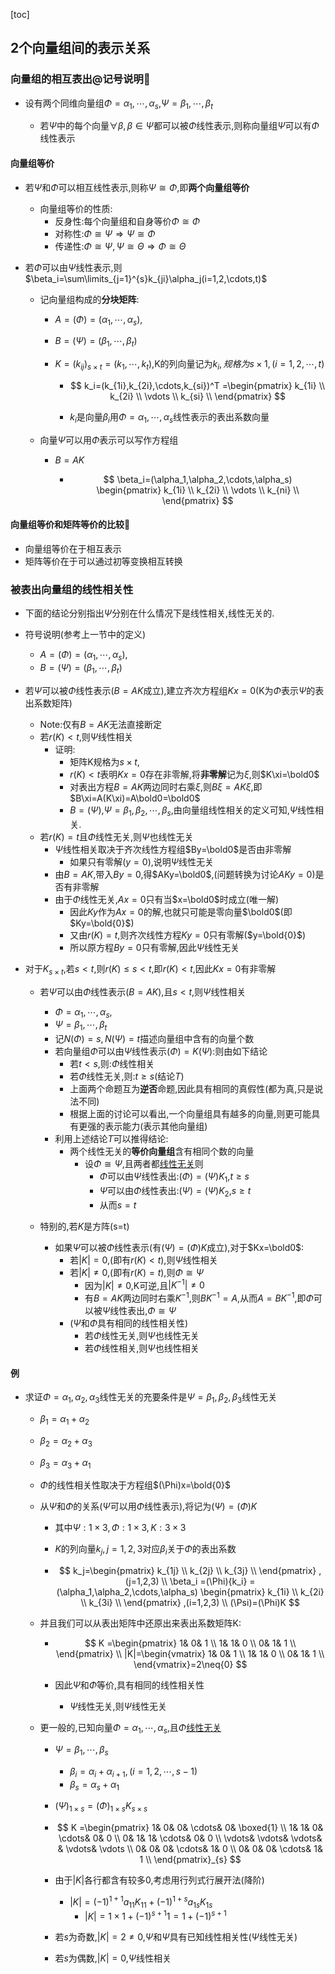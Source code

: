 [toc]





## 2个向量组间的表示关系

### 向量组的相互表出@记号说明🎈

-  设有两个同维向量组$\Phi=\alpha_1,\cdots,\alpha_s$,$\Psi=\beta_1,\cdots,\beta_{t}$

   - 若$\Psi$中的每个向量$\forall\beta,\beta\in\Psi$都可以被$\Phi$线性表示,则称向量组$\Psi$可以有$\Phi$线性表示


#### 向量组等价

- 若$\Psi$和$\Phi$可以相互线性表示,则称$\Psi\cong{\Phi}$,即**两个向量组等价**

  - 向量组等价的性质:
    - 反身性:每个向量组和自身等价$\Phi\cong\Phi$
    - 对称性:$\Phi\cong\Psi\Rightarrow{\Psi\cong{\Phi}}$
    - 传递性:$\Phi\cong\Psi,\Psi\cong\Theta\Rightarrow{\Phi\cong\Theta}$

- 若$\Phi$可以由$\Psi$线性表示,则$\beta_i=\sum\limits_{j=1}^{s}k_{ji}\alpha_j(i=1,2,\cdots,t)$

  - 记向量组构成的**分块矩阵**:

    - $A=(\Phi)=(\alpha_1,\cdots,\alpha_s)$,

    - $B=(\Psi)=(\beta_1,\cdots,\beta_{t})$

    - $K=(k_{ij})_{s\times{t}}=(k_1,\cdots,k_t)$,K的列向量记为$k_i,规格为{s\times{1}},(i=1,2,\cdots,t)$

      - $$
        k_i=(k_{1i},k_{2i},\cdots,k_{si})^T
        =\begin{pmatrix}
        	k_{1i}	\\
        	k_{2i}	\\
        	\vdots	\\
        	k_{si}	\\
        \end{pmatrix}
        $$

      - $k_i$是向量$\beta_i$用$\Phi=\alpha_1,\cdots,\alpha_s$线性表示的表出系数向量

  - 向量$\Psi$可以用$\Phi$表示可以写作方程组

    - $B=AK$

      - $$
        \beta_i=(\alpha_1,\alpha_2,\cdots,\alpha_s)
        \begin{pmatrix}
        	k_{1i}	\\
        	k_{2i}	\\
        	\vdots	\\
        	k_{ni}	\\
        \end{pmatrix}
        $$

#### 向量组等价和矩阵等价的比较🎈

- 向量组等价在于相互表示
- 矩阵等价在于可以通过初等变换相互转换

### 被表出向量组的线性相关性

- 下面的结论分别指出$\Psi$分别在什么情况下是线性相关,线性无关的.

- 符号说明(参考上一节中的定义)

  - $A=(\Phi)=(\alpha_1,\cdots,\alpha_s)$,
  - $B=(\Psi)=(\beta_1,\cdots,\beta_{t})$

- 若$\Psi$可以被$\Phi$线性表示($B=AK$成立),建立齐次方程组$Kx=0$(K为$\Phi$表示$\Psi$的表出系数矩阵)

  - Note:仅有$B=AK$无法直接断定
  - 若$r(K)<t$,则$\Psi$线性相关
    - 证明:
      - 矩阵K规格为$s\times{t}$,
      - $r(K)<t$表明$Kx=0$存在非零解,将**非零解**记为$\xi$,则$K\xi=\bold0$
      - 对表出方程$B=AK$两边同时右乘$\xi$,则$B\xi=AK\xi$,即$B\xi=A(K\xi)=A\bold0=\bold0$
      - $B=(\Psi)$,$\Psi=\beta_1,\beta_2,\cdots,\beta_s$,由向量组线性相关的定义可知,$\Psi$线性相关.
  - 若$r(K)=t$且$\Phi$线性无关,则$\Psi$也线性无关
    - $\Psi$线性相关取决于齐次线性方程组$By=\bold0$是否由非零解
      - 如果只有零解($y=0$),说明$\Psi$线性无关
    - 由$B=AK$,带入$By=0$,得$AKy=\bold0$,(问题转换为讨论$AKy=0$)是否有非零解
    - 由于$\Phi$线性无关,$Ax=0$只有当$x=\bold0$时成立(唯一解)
      - 因此$Ky$作为$Ax=0$的解,也就只可能是零向量$\bold0$(即$Ky=\bold{0}$)
      - 又由$r(K)=t$,则齐次线性方程$Ky=0$只有零解($y=\bold{0}$)
      - 所以原方程$By=0$只有零解,因此$\Psi$线性无关

- 对于$K_{s\times{t}}$,若$s<t$,则$r(K)\leqslant{s}<t$,即$r(K)<t$,因此$Kx=0$有非零解

  - 若$\Psi$可以由$\Phi$线性表示$(B=AK)$,且$s<t$,则$\Psi$线性相关

    - $\Phi=\alpha_1,\cdots,\alpha_s$,
    - $\Psi=\beta_1,\cdots,\beta_{t}$
    - 记$N(\Phi)=s,N(\Psi)=t$描述向量组中含有的向量个数
    - 若向量组$\Phi$可以由$\Psi$线性表示$(\Phi)=K(\Psi)$:则由如下结论
      - 若$t<s$,则:$\Phi$线性相关
      - 若$\Phi$线性无关,则:$t\geqslant{s}$(结论$T$)
      - 上面两个命题互为**逆否**命题,因此具有相同的真假性(都为真,只是说法不同)
      - 根据上面的讨论可以看出,一个向量组具有越多的向量,则更可能具有更强的表示能力(表示其他向量组)
    - 利用上述结论$T$可以推得结论:
      - 两个线性无关的**等价向量组**含有相同个数的向量
        - 设$\Phi\cong{\Psi}$,且两者都<u>线性无关</u>则
          - $\Phi$可以由$\Psi$线性表出:$(\Phi)=(\Psi)K_1$,$t\geqslant{s}$
          - $\Psi$可以由$\Phi$线性表出:$(\Psi)=(\Psi)K_2$,$s\geqslant{t}$
          - 从而$s=t$

  - 特别的,若$K$是方阵(s=t)

    - 如果$\Psi$可以被$\Phi$线性表示(有$(\Psi)=(\Phi)K$成立),对于$Kx=\bold0$:
      - 若$|K|=0$,(即有$r(K)<t$),则$\Psi$线性相关
      - 若$|K|\ne0$,(即有$r(K)=t$),则$\Phi\cong\Psi$
        - 因为$|K|\neq{0}$,K可逆,且$|K^{-1}|\neq{0}$
        - 有$B=AK$两边同时右乘$K^{-1}$,则$BK^{-1}=A$,从而$A=BK^{-1}$,即$\Phi$可以被$\Psi$线性表出,$\Phi\cong\Psi$
      - ($\Psi$和$\Phi$具有相同的线性相关性)
        - 若$\Phi$线性无关,则$\Psi$也线性无关
        - 若$\Phi$线性相关,则$\Psi$也线性相关

    

#### 例

- 求证$\Phi=\alpha_1,\alpha_2,\alpha_3$线性无关的充要条件是$\Psi=\beta_1,\beta_2,\beta_3$线性无关

  - $\beta_1=\alpha_1+\alpha_2$

  - $\beta_2=\alpha_2+\alpha_3$

  - $\beta_3=\alpha_3+\alpha_1$

  - $\Phi$的线性相关性取决于方程组$(\Phi)x=\bold{0}$

  - 从$\Psi$和$\Phi$的关系($\Psi$可以用$\Phi$线性表示),将记为$(\Psi)=(\Phi)K$

    - 其中$\Psi:1\times{3},\Phi:1\times{3},K:3\times{3}$

    - $K$的列向量$k_j,j=1,2,3$对应$\beta_i$关于$\Phi$的表出系数

    - $$
      k_j=\begin{pmatrix}
      	k_{1j}	\\
      	k_{2j}	\\
      	k_{3j}	\\
      \end{pmatrix}
      ,(j=1,2,3)
      \\
      \beta_i
      =(\Phi){k_i}
      =(\alpha_1,\alpha_2,\cdots,\alpha_s)
      \begin{pmatrix}
      	k_{1i}	\\
      	k_{2i}	\\
      	k_{3i}	\\
      \end{pmatrix}
      ,(i=1,2,3)
      \\
      (\Psi)=(\Phi)K
      $$

      

  - 并且我们可以从表出矩阵中还原出来表出系数矩阵K:

    - $$
      K
      =\begin{pmatrix}
      	1&	0&	1	\\
      	1&	1&	0	\\
      	0&	1&	1	\\
      \end{pmatrix}
      \\
      |K|=\begin{vmatrix}
      	1&	0&	1	\\
      	1&	1&	0	\\
      	0&	1&	1	\\
      \end{vmatrix}=2\neq{0}
      $$

    - 因此$\Psi$和$\Phi$等价,具有相同的线性相关性

      - $\Psi$线性无关,则$\Psi$线性无关

  - 更一般的,已知向量$\Phi=\alpha_1,\cdots,\alpha_s$,且$\Phi$<u>线性无关</u>

    - $\Psi=\beta_1,\cdots,\beta_{s}$

      - $\beta_{i}=\alpha_i+\alpha_{i+1},(i=1,2,\cdots,s-1)$
      - $\beta_s=\alpha_s+\alpha_1$

    - $(\Psi)_{1\times{s}}=(\Phi)_{1\times{s}}K_{s\times{s}}$

    - $$
      K
      =\begin{pmatrix}
      	1&	0&	0&	\cdots&	0&	\boxed{1}	\\
      	1&	1&	0&	\cdots&	0&	0	\\
      	0&	1&	1&	\cdots&	0&	0	\\
      	\vdots&	\vdots&	\vdots&	&	\vdots&	\vdots	\\
      	0&	0&	0&	\cdots&	1&	0	\\
      	0&	0&	0&	\cdots&	1&	1	\\
      \end{pmatrix}_{s}
      $$

    - 由于$|K|$各行都含有较多0,考虑用行列式行展开法(降阶)

      - $|K|=(-1)^{1+1}a_{11}K_{11}+(-1)^{1+s}a_{1s}K_{1s}$
        - $|K|=1\times{1}+(-1)^{s+1}1=1+(-1)^{s+1}$

    - 若$s$为奇数,$|K|=2\neq{0}$,$\Psi$和$\Psi$具有已知线性相关性($\Psi$线性无关)

    - 若$s$为偶数,$|K|=0$,$\Psi$线性相关

